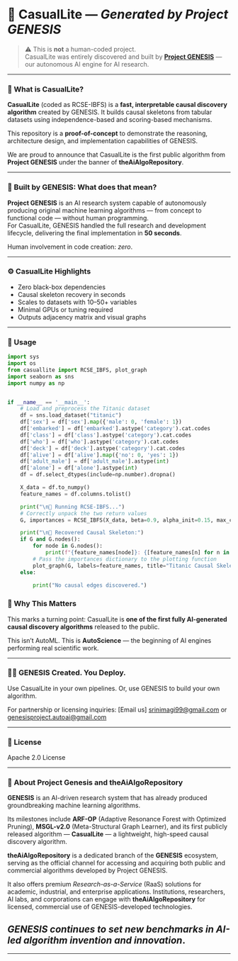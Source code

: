 # 🔬 CasualLite — *Generated by Project GENESIS*

> ⚠️ This is **not** a human-coded project.  
> CasualLite was entirely discovered and built by **[Project GENESIS](https://pgenesis.tech)** — our autonomous AI engine for AI research.

---

### 🧠 What is CasualLite?

**CasualLite** (coded as RCSE-IBFS) is a **fast, interpretable causal discovery algorithm** created by GENESIS. It builds causal skeletons from tabular datasets using independence-based and scoring-based mechanisms.

This repository is a **proof-of-concept** to demonstrate the reasoning, architecture design, and implementation capabilities of GENESIS.

We are proud to announce that CasualLite is the first public algorithm from **Project GENESIS** under the banner of **theAiAlgoRepository**. 

---

### 🤖 Built by GENESIS: What does that mean?

**Project GENESIS** is an AI research system capable of autonomously producing original machine learning algorithms — from concept to functional code — without human programming.  
For CasualLite, GENESIS handled the full research and development lifecycle, delivering the final implementation in **50 seconds**.

Human involvement in code creation: *zero*.

---

### ⚙️ CasualLite Highlights

* Zero black-box dependencies  
* Causal skeleton recovery in seconds  
* Scales to datasets with 10–50+ variables  
* Minimal GPUs or tuning required  
* Outputs adjacency matrix and visual graphs  

---

### 🧪 Usage

```python
import sys
import os
from casuallite import RCSE_IBFS, plot_graph
import seaborn as sns
import numpy as np


if __name__ == '__main__':
    # Load and preprocess the Titanic dataset
    df = sns.load_dataset("titanic")
    df['sex'] = df['sex'].map({'male': 0, 'female': 1})
    df['embarked'] = df['embarked'].astype('category').cat.codes  
    df['class'] = df['class'].astype('category').cat.codes
    df['who'] = df['who'].astype('category').cat.codes
    df['deck'] = df['deck'].astype('category').cat.codes
    df['alive'] = df['alive'].map({'no': 0, 'yes': 1})
    df['adult_male'] = df['adult_male'].astype(int)
    df['alone'] = df['alone'].astype(int)
    df = df.select_dtypes(include=np.number).dropna()

    X_data = df.to_numpy()
    feature_names = df.columns.tolist()

    print("\n🚀 Running RCSE-IBFS...")
    # Correctly unpack the two return values
    G, importances = RCSE_IBFS(X_data, beta=0.9, alpha_init=0.15, max_cond_set_size=2, feature_names=feature_names)

    print("\n📌 Recovered Causal Skeleton:")
    if G and G.nodes():
        for node in G.nodes():
            print(f"{feature_names[node]}: {[feature_names[n] for n in G.neighbors(node)]}")
        # Pass the importances dictionary to the plotting function
        plot_graph(G, labels=feature_names, title="Titanic Causal Skeleton (RCSE-IBFS)", node_importance=importances)
    else:
        
        print("No causal edges discovered.")

```
### 🧭 Why This Matters

This marks a turning point:
CasualLite is **one of the first fully AI-generated causal discovery algorithms** released to the public.

This isn’t AutoML.
This is **AutoScience** — the beginning of AI engines performing real scientific work.

---


### 🧑‍💻 GENESIS Created. You Deploy.

Use CasualLite in your own pipelines. Or, use GENESIS to build your own algorithm.

For partnership or licensing inquiries: [Email us] srinimagi99@gmail.com or genesisproject.autoai@gmail.com

---

### 📄 License

Apache 2.0 License

---

### 🤖 About Project Genesis and theAiAlgoRepository

**GENESIS** is an AI-driven research system that has already produced groundbreaking machine learning algorithms. 

Its milestones include **ARF-OP** (Adaptive Resonance Forest with Optimized Pruning), **MSGL-v2.0** (Meta-Structural Graph Learner), and its first publicly released algorithm — **CasualLite** — a lightweight, high-speed causal discovery algorithm.

**theAiAlgoRepository** is a dedicated branch of the **GENESIS** ecosystem, serving as the official channel for accessing and acquiring both public and commercial algorithms developed by Project GENESIS.

It also offers premium *Research-as-a-Service* (RaaS) solutions for academic, industrial, and enterprise applications. Institutions, researchers, AI labs, and corporations can engage with **theAiAlgoRepository** for licensed, commercial use of GENESIS-developed technologies. 

## *GENESIS continues to set new benchmarks in AI-led algorithm invention and innovation*.

---



